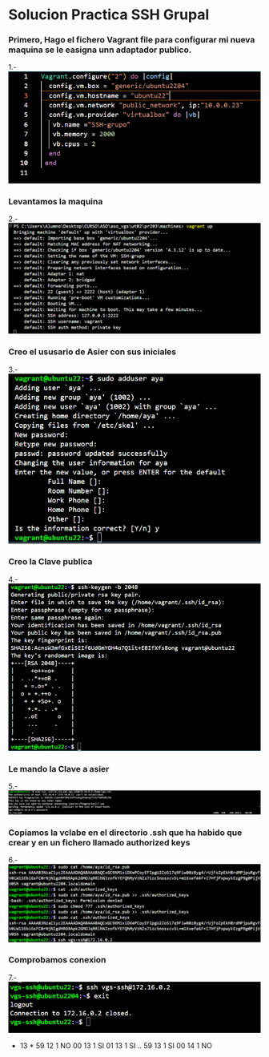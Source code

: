 # Solucion Practica SSH Grupal

### Primero, Hago el fichero Vagrant file para configurar mi nueva maquina se le easigna unn  adaptador publico.

1.- ![paso 1](imagenes/captura1.png)

### Levantamos la maquina

2.- ![paso2](imagenes/captura2.png)


### Creo el ususario de Asier con sus iniciales 

3.- ![paso2](imagenes/captura3.png)

### Creo la Clave publica 

4.- ![paso2](imagenes/captura4.png)

### Le mando la Clave a asier

5.- ![paso2](imagenes/captura5.png)

### Copiamos la vclabe en el directorio .ssh que ha habido que crear y en un fichero llamado authorized keys

6.- ![paso2](imagenes/captura6.png)

### Comprobamos conexion 

7.- ![paso2](imagenes/captura7.png)


*   13   *
59  12   1  NO
00  13   1  SI
01  13   1  SI
..
59  13   1  SI
00  14   1  NO